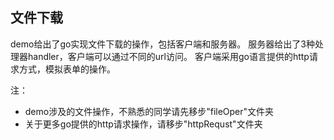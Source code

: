 文件下载
----------------

demo给出了go实现文件下载的操作，包括客户端和服务器。
服务器给出了3种处理器handler，客户端可以通过不同的url访问。
客户端采用go语言提供的http请求方式，模拟表单的操作。


注：
* demo涉及的文件操作，不熟悉的同学请先移步"fileOper"文件夹
* 关于更多go提供的http请求操作，请移步"httpRequst"文件夹

